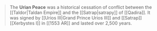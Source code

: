 > The **Urian Peace** was a historical cessation of conflict between the [[Taldor|Taldan Empire]] and the [[Satrap|satrapy]] of [[Qadira]]. It was signed by [[Urios III|Grand Prince Urios III]] and [[Satrap]] [[Xerbystes I]] in [[1553 AR]] and lasted over 2,500 years.







